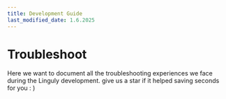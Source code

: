 ```yaml
---
title: Development Guide
last_modified_date: 1.6.2025
---
```


# Troubleshoot

Here we want to document all the troubleshooting experiences we face during the Linguly development. give us a star if it helped saving seconds for you : )